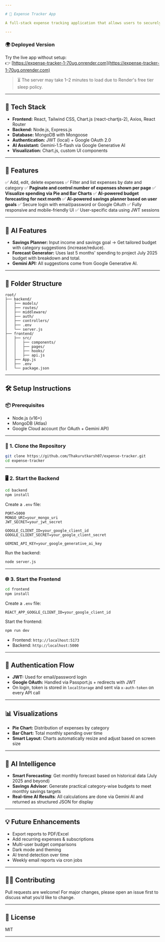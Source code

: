 ```yaml
---

# 💸 Expense Tracker App

A full-stack expense tracking application that allows users to securely log, view, and visualize their daily expenses. Built using the **MERN** stack with **JWT** and **Google OAuth 2.0** authentication.

---
```


### 🌍 Deployed Version

Try the live app without setup:  
👉 [https://expense-tracker-1-70ug.onrender.com](https://expense-tracker-1-70ug.onrender.com)

> ⏳ The server may take 1–2 minutes to load due to Render's free tier sleep policy.

---

## 🔧 Tech Stack

* **Frontend:** React, Tailwind CSS, Chart.js (react-chartjs-2), Axios, React Router
* **Backend:** Node.js, Express.js
* **Database:** MongoDB with Mongoose
* **Authentication:** JWT (local) + Google OAuth 2.0
* **AI Assistant:** Gemini-1.5-flash via Google Generative AI
* **Visualization:** Chart.js, custom UI components

---

## 🚀 Features

✅ Add, edit, delete expenses
✅ Filter and list expenses by date and category
✅ **Paginate and control number of expenses shown per page**
✅ **Visualize spending via Pie and Bar Charts**
✅ **AI-powered budget forecasting for next month**
✅ **AI-powered savings planner based on user goals**
✅ Secure login with email/password or Google OAuth
✅ Fully responsive and mobile-friendly UI
✅ User-specific data using JWT sessions

---

## 🧠 AI Features

* **Savings Planner:** Input income and savings goal → Get tailored budget with category suggestions (increase/reduce).
* **Forecast Generator:** Uses last 5 months' spending to project July 2025 budget with breakdown and total.
* **Gemini API:** All suggestions come from Google Generative AI.

---

## 📂 Folder Structure

```
root/
├── backend/
│   ├── models/
│   ├── routes/
│   ├── middleware/
│   ├── auth/
│   ├── controllers/
│   ├── .env
│   └── server.js
├── frontend/
│   ├── src/
│   │   ├── components/
│   │   ├── pages/
│   │   ├── hooks/
│   │   ├── api.js
│   ├── App.js
│   ├── .env
│   └── package.json
```

---

## 🛠️ Setup Instructions

### 📦 Prerequisites

* Node.js (v16+)
* MongoDB (Atlas)
* Google Cloud account (for OAuth + Gemini API)

---

### 🔁 1. Clone the Repository

```bash
git clone https://github.com/Thakurutkarsh07/expense-tracker.git
cd expense-tracker
```

---

### 🖥️ 2. Start the Backend

```bash
cd backend
npm install
```

Create a `.env` file:

```env
PORT=5000
MONGO_URI=your_mongo_uri
JWT_SECRET=your_jwt_secret

GOOGLE_CLIENT_ID=your_google_client_id
GOOGLE_CLIENT_SECRET=your_google_client_secret

GEMINI_API_KEY=your_google_generative_ai_key
```

Run the backend:

```bash
node server.js
```

---

### 🌐 3. Start the Frontend

```bash
cd frontend
npm install
```

Create a `.env` file:

```env
REACT_APP_GOOGLE_CLIENT_ID=your_google_client_id
```

Start the frontend:

```bash
npm run dev
```

* Frontend: `http://localhost:5173`
* Backend: `http://localhost:5000`

---

## 🔐 Authentication Flow

* **JWT:** Used for email/password login
* **Google OAuth:** Handled via Passport.js + redirects with JWT
* On login, token is stored in `localStorage` and sent via `x-auth-token` on every API call

---

## 📊 Visualizations

* **Pie Chart:** Distribution of expenses by category
* **Bar Chart:** Total monthly spending over time
* **Smart Layout:** Charts automatically resize and adjust based on screen size

---

## 🤖 AI Intelligence

* **Smart Forecasting**: Get monthly forecast based on historical data (July 2025 and beyond)
* **Savings Advisor**: Generate practical category-wise budgets to meet monthly savings targets
* **Real-time AI Results**: All calculations are done via Gemini AI and returned as structured JSON for display

---

## 💡 Future Enhancements

* Export reports to PDF/Excel
* Add recurring expenses & subscriptions
* Multi-user budget comparisons
* Dark mode and theming
* AI trend detection over time
* Weekly email reports via cron jobs

---

## 🙋‍♂️ Contributing

Pull requests are welcome! For major changes, please open an issue first to discuss what you’d like to change.

---

## 📝 License

MIT

---

